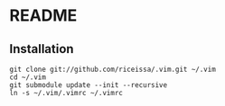 # README

## Installation

    git clone git://github.com/riceissa/.vim.git ~/.vim
    cd ~/.vim
    git submodule update --init --recursive
    ln -s ~/.vim/.vimrc ~/.vimrc
